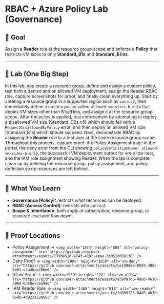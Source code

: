 # RBAC + Azure Policy Lab (Governance)

## 🎯 Goal
Assign a **Reader** role at the resource group scope and enforce a **Policy** that restricts VM sizes to only **Standard_B1s** and **Standard_B1ms**.

---

## 🚀 Lab (One Big Step)
In this lab, you create a resource group, define and assign a custom policy, test both a denied and an allowed VM deployment, assign the Reader RBAC role, capture screenshots for proof, and finally clean everything up. Start by creating a resource group in a supported region such as `eastus2`, then immediately define a custom policy called `allowed-vm-sizes-b-only` that denies VM sizes other than B1s/B1ms, and assign it at the resource group scope. After the policy is applied, test enforcement by attempting to deploy a disallowed VM size (Standard_D2s_v5) which should fail with a `RequestDisallowedByPolicy` error, and then deploy an allowed VM size (Standard_B1s) which should succeed. Next, demonstrate RBAC by assigning the **Reader** role to a test user at the same resource group scope. Throughout this process, capture proof: the Policy Assignment page in the portal, the deny error from the CLI showing `policyDefinitionName: allowed-vm-sizes-b-only`, the successful VM deployment output for vm-allow-test, and the IAM role assignment showing Reader. When the lab is complete, clean up by deleting the resource group, policy assignment, and policy definition so no resources are left behind.

---

## 📘 What You Learn
- **Governance (Policy):** restricts *what* resources can be deployed.  
- **RBAC (Access Control):** restricts *who* can act.  
- **Scope & Inheritance:** both apply at subscription, resource group, or resource level and flow down.  

---

## 📂 Proof Locations
- Policy Assignment → `<img width="1874" height="608" alt="policy-assignment" src="https://github.com/user-attachments/assets/179b461d-a743-4182-aeae-3b051dd80138" />
`  
- Deny Proof → `<img width="1900" height="1059" alt="vm-deny" src="https://github.com/user-attachments/assets/be1984e9-0985-488c-8e91-c4a46ae786e6" />
`  
- Allow Proof → `<img width="939" height="178" alt="vm-allow" src="https://github.com/user-attachments/assets/e39f87d6-4a6b-4610-a08d-ba50eacba94d" />
`  
- IAM Reader Role → `<img width="1485" height="818" alt="iam-reader" src="https://github.com/user-attachments/assets/2d809f25-04d8-4b70-b5d9-4d923122a653" />
`  

